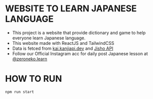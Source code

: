 # WEBSITE TO LEARN JAPANESE LANGUAGE

- This project is a website that provide dictionary and game to help everyone learn Japanese language.
- This website made with ReactJS and TailwindCSS
- Data is fetced from [kai.kanjiapi.dev](https://kai.kanjiapi.dev/) and [Jisho API](https://jisho.org/forum/54fefc1f6e73340b1f160000-is-there-any-kind-of-search-api)
- Follow our Official Instagram acc for daily post Japanese lesson at [@zeroneko.learn](https://www.instagram.com/zeroneko.learn/)

# HOW TO RUN

`npm run start`

